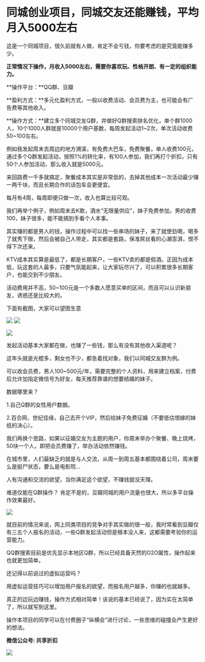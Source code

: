 # 同城创业项目，同城交友还能赚钱，平均月入5000左右

这是一个同城项目，很久前就有人做，肯定不会亏钱，你要考虑的是究竟能赚多少。

**正常情况下操作，月收入5000左右，需要你喜欢玩、性格开朗、有一定的组织能力。**

**操作平台：**QQ群、豆瓣

**盈利方式：**多元化盈利方式，一般以收费活动、会员费为主，也可能会有广告费等其他收入。

**操作方式：**建立多个同城交友Q群，并做好Q群搜索排名优化，单个群1000人，10个1000人群就是10000个用户基数，每周发起活动1~2次，单次活动收费50~100左右。

例如我发起周末去周边的地方溯溪，有免费大巴车，免费聚餐，单人收费100元，通过多个Q群发起活动，按照1%的转化率，有100人参加，我们再打个折扣，只有50个人参加活动，那么收入就是5000元。

来回路费一千多就搞定，聚餐成本其实是非常低的，去掉其他成本一次活动最少赚一两千块，而且长期合作的话包车会更便宜。

每月有4周，每周即便只做一次，收入也算比较可观。

我们再举个例子，例如周末去K歌，酒水“无限量供应”，妹子免费参加，男的收费100，妹子很多，能不能搞到手看个人本事。

其实赚的都是男人的钱，操作过程中可以找一些串场的妹子，来了就使劲喝，喝多了就秀下限，然后会被自己人带走，其实都是套路，保准屌丝看的心潮澎湃，恨不得下次还来。

KTV成本其实算是最低了，都是长期客户，一些KTV卖的都是假酒。正因为成本低，玩这套的人最多，只要气氛能起来，让大家玩尽兴了，可以积累很多长期客户，也能交到不少朋友。

活动费用并不高，50~100元是一个多数人愿意买单的区间，而且可以认识新朋友，诱惑还是比较大的。

下面有截图，大家可以望图生意

![](http://mmbiz.qpic.cn/mmbiz/Obj5dfbvdgcXJtzVKxmj9wBh7Pexm5q4icRIP4uLwW0tWQ5y7yneNkoX23iaCttpKhrEIvB8vw8wVic9C98StgMRQ/0?wx_fmt=jpeg)
![](http://mmbiz.qpic.cn/mmbiz/Obj5dfbvdgcXJtzVKxmj9wBh7Pexm5q4ViaoTZT4HeH0ibEjnKktzckSxHW50M86MrKeibHL0yE4a5QzLDvFL5ibNg/0?wx_fmt=jpeg)

![](http://mmbiz.qpic.cn/mmbiz/Obj5dfbvdgcXJtzVKxmj9wBh7Pexm5q4NcezMrZLnglRVwsfM1QVjOge2m3XQuAGicsF3NpYHjh5KVvAaou9icoA/0?wx_fmt=jpeg)

发起活动基本大家都在做，也赚了一些钱，那么有没有其他收入渠道呢？

这年头就是光棍多，剩女也不少，都急着找对象，我们以同城交友群为例。

可以收会员费，男人100~500元/年，需要完整的个人资料，用来建立档案，付费后允许加指定微信号为好友，每天推荐靠谱的想要结婚的妹子。

数据哪里来？

1.自己Q群的女性用户数据。

2.百合网、世纪佳缘，自己去开个VIP，然后给妹子免费征婚（不要低估恨嫁的妹纸的决心）。

我们再换个思路，如果以征婚交友为主题的用户，你周末举办个聚餐、晚上烧烤，50块一个人，即把会员费赚了，举办活动依然赚钱。

在城市里，人们最缺乏的就是与人交流，从周一到周五基本都围绕着公司，周末要么是挺尸状态，要么是电影院…

人有沟通和交流的欲望，当你满足这个欲望，不赚钱就没天理。

难道仅能在Q群操作？ 肯定不是的，豆瓣同城的用户流量也很大，所以多平台操作效果最好。

![](http://mmbiz.qpic.cn/mmbiz/Obj5dfbvdgcXJtzVKxmj9wBh7Pexm5q4kAYuia5HUvfJSV43MQqqv3rfQKIDnSlzzdFdMUPhuSsicml4Ohxn5ocg/0?wx_fmt=jpeg)

就目前的情况来说，网上同类项目的竞争对手其实做的很一般，我时常看到豆瓣仅有三五个人报名的活动，一些Q群发起活动但是根本没人来，这都需要考验你的运营能力。

QQ群搜索目前是优先显示本地区Q群，所以已经具备天然的O2O属性，操作起来也就更加简单。

还记得以前说过的虚拟运营吗？

用虚拟运营技巧可以增加用户报名的欲望，而报名用户越多，你赚的也就越多。

真正的边玩边赚钱，操作方式相对简单！该说的基本已经说了，因为实在太简单了，所以就写到这里。

操作本项目的同学可以在付费圈子“纵横会”进行讨论，一些思维的碰撞会产生更好的想法。

**微信公众号: 共享折扣**

![](http://ou8u8dsau.bkt.clouddn.com/17-8-6/3303492.jpg)



